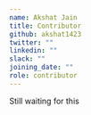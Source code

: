 ```yaml
---
name: Akshat Jain
title: Contributor
github: akshat1423
twitter: ""
linkedin: ""
slack: ""
joining_date: ""
role: contributor
---
```


Still waiting for this

